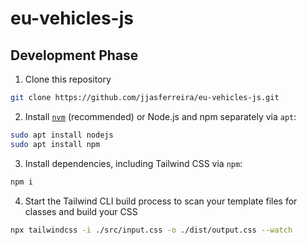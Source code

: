 # eu-vehicles-js

## Development Phase

1. Clone this repository
```bash
git clone https://github.com/jjasferreira/eu-vehicles-js.git
```

2. Install [`nvm`](https://github.com/nvm-sh/nvm#install--update-script) (recommended) or Node.js and npm separately via `apt`:
```bash
sudo apt install nodejs
sudo apt install npm
```

3. Install dependencies, including Tailwind CSS via `npm`:
```bash
npm i
```

4. Start the Tailwind CLI build process to scan your template files for classes and build your CSS
```bash
npx tailwindcss -i ./src/input.css -o ./dist/output.css --watch
```